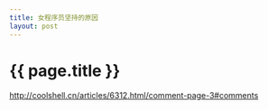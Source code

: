 ```yaml
---
title: 女程序员坚持的原因
layout: post
---
```


{{ page.title }}
================

http://coolshell.cn/articles/6312.html/comment-page-3#comments

